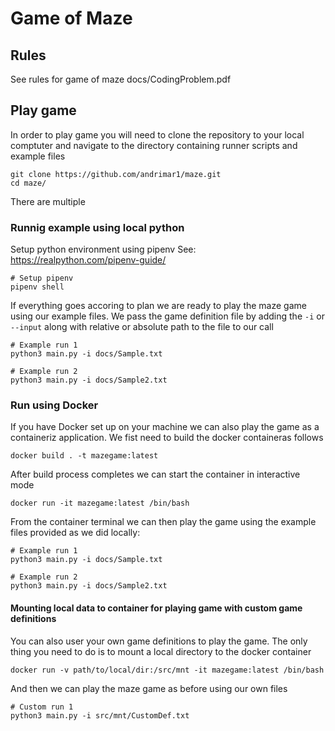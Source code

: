 # Game of Maze

## Rules

See rules for game of maze docs/CodingProblem.pdf

## Play game

In order to play game you will need to clone the repository to your local comptuter and navigate to the directory containing runner scripts and example files

```
git clone https://github.com/andrimar1/maze.git
cd maze/
```

There are multiple 

### Runnig example using local python

Setup python environment using pipenv See: https://realpython.com/pipenv-guide/

```
# Setup pipenv
pipenv shell
```

If everything goes accoring to plan we are ready to play the maze game using our example files. We pass the game definition file by adding the `-i` or `--input` along with relative or absolute path to the file to our call

```
# Example run 1
python3 main.py -i docs/Sample.txt

# Example run 2
python3 main.py -i docs/Sample2.txt
```

### Run using Docker 

If you have Docker set up on your machine we can also play the game as a containeriz application. We fist need to build the docker containeras follows

```
docker build . -t mazegame:latest
```

After build process completes we can start the container in interactive mode

```
docker run -it mazegame:latest /bin/bash
```

From the container terminal we can then play the game using the example files provided as we did locally:

```
# Example run 1
python3 main.py -i docs/Sample.txt

# Example run 2
python3 main.py -i docs/Sample2.txt
```

#### Mounting local data to container for playing game with custom game definitions

You can also user your own game definitions to play the game. The only thing you need to do is to mount a local directory to the docker container 

```
docker run -v path/to/local/dir:/src/mnt -it mazegame:latest /bin/bash
```

And then we can play the maze game as before using our own files

```
# Custom run 1
python3 main.py -i src/mnt/CustomDef.txt
```
